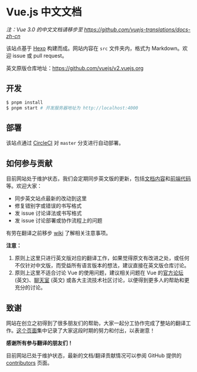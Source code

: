 # Vue.js 中文文档

_注：Vue 3.0 的中文文档请移步至 https://github.com/vuejs-translations/docs-zh-cn_

该站点基于 [Hexo](https://hexo.io/) 构建而成。网站内容在 `src` 文件夹内，格式为 Markdown。欢迎 issue 或 pull request。

英文原版仓库地址：https://github.com/vuejs/v2.vuejs.org

## 开发

``` bash
$ pnpm install
$ pnpm start # 开发服务器地址为 http://localhost:4000
```

## 部署

该站点通过 [CircleCI](https://circleci.com/) 对 `master` 分支进行自动部署。

## 如何参与贡献

目前网站处于维护状态，我们会定期同步英文版的更新，包括[文档内容](https://github.com/vuejs/v2.vuejs.org/tree/master/src)和[前端代码](https://github.com/vuejs/v2.vuejs.org/tree/master/themes/vue)等。欢迎大家：

* 同步英文站点最新的改动到这里
* 修复错别字或错误的书写格式
* 发 issue 讨论译法或书写格式
* 发 issue 讨论部署或协作流程上的问题

<!-- TODO: update when v3 becomes the main docsite -->
有劳在翻译之前移步 [wiki](https://github.com/vuejs/cn.vuejs.org/wiki) 了解相关注意事项。

**注意：**

1. 原则上这里只进行英文版对应的翻译工作，如果觉得原文有改进之处，或任何不仅针对中文版，而受益所有语言版本的想法，建议直接在英文版仓库讨论。
2. 原则上这里不适合讨论 Vue 的使用问题，建议相关问题在 Vue 的[官方论坛](https://forum.vuejs.org/) (英文)、[聊天室](https://chat.vuejs.org/) (英文) 或各大主流技术社区讨论，以便得到更多人的帮助和更充分的讨论。

## 致谢

<!-- TODO: update when v3 becomes the main docsite -->
网站在创立之初得到了很多朋友们的帮助，大家一起分工协作完成了整站的翻译工作。[这个页面](https://cn.vuejs.org/about/)集中记录了大家这段时期的努力和付出，以表谢意！

**感谢所有参与翻译的朋友们！**

<!-- TODO: update when v3 becomes the main docsite -->
目前网站已处于维护状态，最新的文档/翻译贡献情况可以参阅 GitHub 提供的 [contributors](https://github.com/vuejs/cn.vuejs.org/graphs/contributors) 页面。
